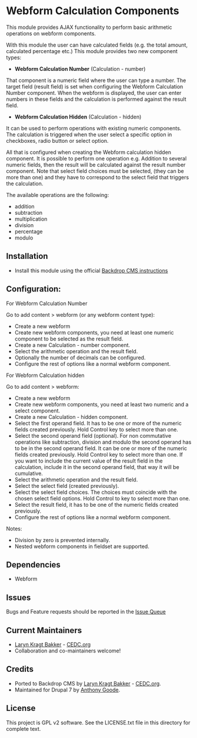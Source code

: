 # Webform Calculation Components

This module provides AJAX functionality to perform basic arithmetic operations
on webform components.

With this module the user can have calculated fields (e.g. the total amount,
calculated percentage etc.) This module provides two new component types:

 - **Webform Calculation Number** (Calculation - number)

That component is a numeric field where the user can type a number. The target
field (result field) is set when configuring the Webform Calculation Number
component.
When the webform is displayed, the user can enter numbers in these fields and
the calculation is performed against the result field.

 - **Webform Calculation Hidden** (Calculation - hidden)

It can be used to perform operations with existing numeric components.
The calculation is triggered when the user select a specific option in
checkboxes, radio button or select option.

All that is configured when creating the Webform calculation hidden component.
It is possible to perform one operation e.g. Addition to several numeric
fields, then the result will be calculated against the result number component.
Note that select field choices must be selected, (they can be more than one)
and they have to correspond to the select field that triggers the calculation.

The available operations are the following:

 - addition
 - subtraction
 - multiplication
 - division
 - percentage
 - modulo


## Installation

- Install this module using the official 
  [Backdrop CMS instructions](https://backdropcms.org/guide/modules)

## Configuration:

For Webform Calculation Number

Go to add content > webform (or any webform content type):
- Create a new webform
- Create new webform components, you need at least one numeric component to be
selected as the result field.
- Create a new Calculation - number component.
- Select the arithmetic operation and the result field.
- Optionally the number of decimals can be configured.
- Configure the rest of options like a normal webform component.

For Webform Calculation hidden

Go to add content > webform:
- Create a new webform
- Create new webform components, you need at least two numeric and a select
component.
- Create a new Calculation - hidden component.
- Select the first operand field. It has to be one or more of the numeric fields
created previously. Hold Control key to select more than one.
- Select the second operand field (optional). For non commutative operations
like subtraction, division and modulo the second operand has to be in the
second operand field. It can be one or more of the numeric fields created
previously. Hold Control key to select more than one. If you want to include
the current value of the result field in the calculation, include it in the
second operand field, that way it will be cumulative.
- Select the arithmetic operation and the result field.
- Select the select field (created previously).
- Select the select field choices. The choices must coincide with the chosen
select field options. Hold Control to key to select more than one.
- Select the result field, it has to be one of the numeric fields created
previously.
- Configure the rest of options like a normal webform component.

Notes:
- Division by zero is prevented internally.
- Nested webform components in fieldset are supported.

## Dependencies

- Webform 

## Issues

Bugs and Feature requests should be reported in the 
[Issue Queue](https://github.com/backdrop-contrib/webform_calculation_components/issues)

## Current Maintainers

- [Laryn Kragt Bakker](https://github.com/laryn) - [CEDC.org](https://cedc.org)
- Collaboration and co-maintainers welcome!

## Credits

- Ported to Backdrop CMS by [Laryn Kragt Bakker](https://github.com/laryn) - 
  [CEDC.org](https://cedc.org).
- Maintained for Drupal 7 by 
  [Anthony Goode](https://www.drupal.org/u/anthony-goode).

## License

This project is GPL v2 software. See the LICENSE.txt file in this directory
for complete text.
